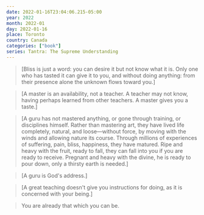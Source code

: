 ```yaml
---
date: 2022-01-16T23:04:06.215-05:00
year: 2022
month: 2022-01
day: 2022-01-16
place: Toronto
country: Canada
categories: ["book"]
series: Tantra: The Supreme Understanding
---
```

> [Bliss is just a word: you can desire it but not know what it is. Only one who has tasted it can give it to you, and without doing anything: from their presence alone the unknown flows toward you.]

> [A master is an availability, not a teacher. A teacher may not know, having perhaps learned from other teachers. A master gives you a taste.]

> [A guru has not mastered anything, or gone through training, or disciplines himself. Rather than mastering art, they have lived life completely, natural, and loose—without force, by moving with the winds and allowing nature its course. Through millions of experiences of suffering, pain, bliss, happiness, they have matured. Ripe and heavy with the fruit, ready to fall, they can fall into you if you are ready to receive. Pregnant and heavy with the divine, he is ready to pour down, only a thirsty earth is needed.]

> [A guru is God's address.]

> [A great teaching doesn't give you instructions for doing, as it is concerned with your being.]

> You are already that which you can be.
